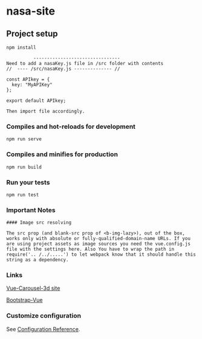 # nasa-site

## Project setup
```
npm install

          --------------------------------
Need to add a nasaKey.js file in /src folder with contents 
//  ---- /src/nasaKey.js -------------- //

const APIkey = {
  key: "MyAPIKey"
};

export default APIkey;

Then import file accordingly.
```

### Compiles and hot-reloads for development
```
npm run serve
```

### Compiles and minifies for production
```
npm run build
```

### Run your tests
```
npm run test
```


### Important Notes
```
#### Image src resolving

The src prop (and blank-src prop of <b-img-lazy>), out of the box, works only with absolute or fully-qualified-domain-name URLs. If you are using project assets as image sources you need the vue.config.js file with the settings here. Also You have to wrap the path in require('.. /../.....') to let webpack know that it should handle this string as a dependency.
```
### Links
[Vue-Carousel-3d site](https://wlada.github.io/vue-carousel-3d/)

[Bootstrap-Vue](https://bootstrap-vue.js.org/)
### Customize configuration
See [Configuration Reference](https://cli.vuejs.org/config/).



